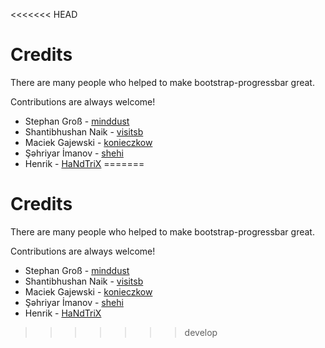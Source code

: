 <<<<<<< HEAD
# Credits

There are many people who helped to make bootstrap-progressbar great.

Contributions are always welcome!


* Stephan Groß - [minddust](https://github.com/minddust)
* Shantibhushan Naik - [visitsb](https://github.com/visitsb)
* Maciek Gajewski - [konieczkow](https://github.com/konieczkow)
* Şəhriyar İmanov - [shehi](https://github.com/shehi)
* Henrik - [HaNdTriX](https://github.com/HaNdTriX)
=======
# Credits

There are many people who helped to make bootstrap-progressbar great.

Contributions are always welcome!


* Stephan Groß - [minddust](https://github.com/minddust)
* Shantibhushan Naik - [visitsb](https://github.com/visitsb)
* Maciek Gajewski - [konieczkow](https://github.com/konieczkow)
* Şəhriyar İmanov - [shehi](https://github.com/shehi)
* Henrik - [HaNdTriX](https://github.com/HaNdTriX)
>>>>>>> develop
